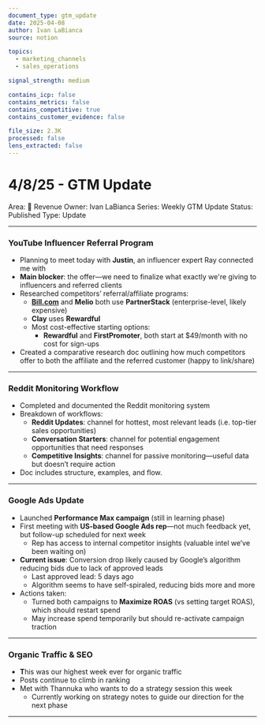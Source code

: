 ```yaml
---
document_type: gtm_update
date: 2025-04-08
author: Ivan LaBianca
source: notion

topics:
  - marketing_channels
  - sales_operations

signal_strength: medium

contains_icp: false
contains_metrics: false
contains_competitive: true
contains_customer_evidence: false

file_size: 2.3K
processed: false
lens_extracted: false
---
```


# 4/8/25 - GTM Update

Area: 🤑 Revenue
Owner: Ivan LaBianca
Series: Weekly GTM Update
Status: Published
Type: Update

---

### YouTube Influencer Referral Program

- Planning to meet today with **Justin**, an influencer expert Ray connected me with
- **Main blocker**: the offer—we need to finalize what exactly we're giving to influencers and referred clients
- Researched competitors’ referral/affiliate programs:
    - [**Bill.com**](http://bill.com/) and **Melio** both use **PartnerStack** (enterprise-level, likely expensive)
    - **Clay** uses **Rewardful**
    - Most cost-effective starting options:
        - **Rewardful** and **FirstPromoter**, both start at $49/month with no cost for sign-ups
- Created a comparative research doc outlining how much competitors offer to both the affiliate and the referred customer (happy to link/share)

---

### Reddit Monitoring Workflow

- Completed and documented the Reddit monitoring system
- Breakdown of workflows:
    - **Reddit Updates**: channel for hottest, most relevant leads (i.e. top-tier sales opportunities)
    - **Conversation Starters**: channel for potential engagement opportunities that need responses
    - **Competitive Insights**: channel for passive monitoring—useful data but doesn’t require action
- Doc includes structure, examples, and flow.

---

### Google Ads Update

- Launched **Performance Max campaign** (still in learning phase)
- First meeting with **US-based Google Ads rep**—not much feedback yet, but follow-up scheduled for next week
    - Rep has access to internal competitor insights (valuable intel we’ve been waiting on)
- **Current issue**: Conversion drop likely caused by Google’s algorithm reducing bids due to lack of approved leads
    - Last approved lead: 5 days ago
    - Algorithm seems to have self-spiraled, reducing bids more and more
- Actions taken:
    - Turned both campaigns to **Maximize ROAS** (vs setting target ROAS), which should restart spend
    - May increase spend temporarily but should re-activate campaign traction

---

### Organic Traffic & SEO

- **T**his was our highest week ever for organic traffic
- Posts continue to climb in ranking
- Met with Thannuka who wants to do a strategy session this week
    - Currently working on strategy notes to guide our direction for the next phase

---